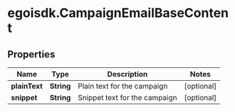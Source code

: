 # egoisdk.CampaignEmailBaseContent

## Properties

Name | Type | Description | Notes
------------ | ------------- | ------------- | -------------
**plainText** | **String** | Plain text for the campaign | [optional] 
**snippet** | **String** | Snippet text for the campaign | [optional] 


